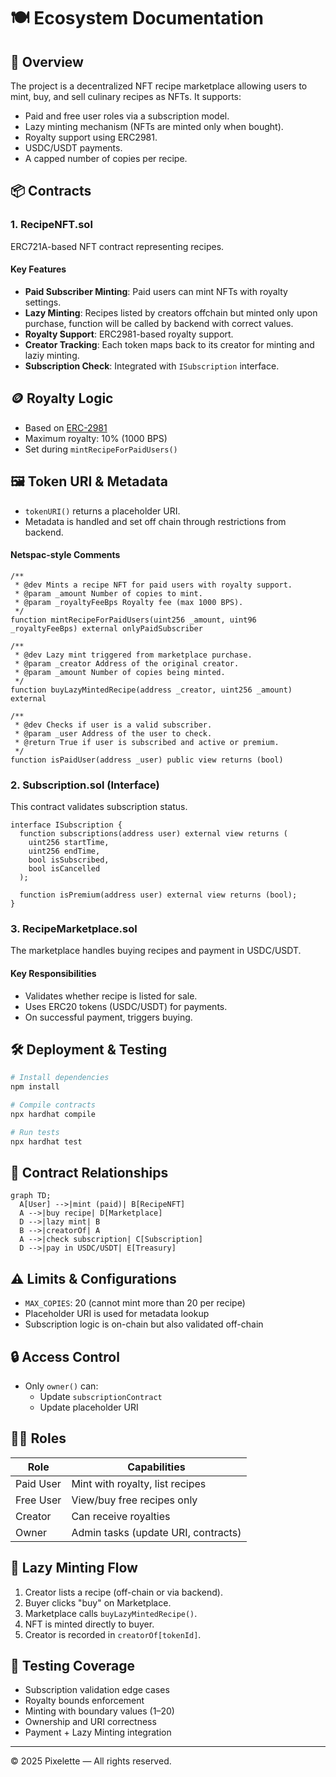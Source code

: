 
# 🍽️ Ecosystem Documentation

## 📄 Overview

The project is a decentralized NFT recipe marketplace allowing users to mint, buy, and sell culinary recipes as NFTs. It supports:

- Paid and free user roles via a subscription model.
- Lazy minting mechanism (NFTs are minted only when bought).
- Royalty support using ERC2981.
- USDC/USDT payments.
- A capped number of copies per recipe.

## 📦 Contracts

### 1. RecipeNFT.sol

ERC721A-based NFT contract representing recipes.

#### Key Features

- **Paid Subscriber Minting**: Paid users can mint NFTs with royalty settings.
- **Lazy Minting**: Recipes listed by creators offchain but minted only upon purchase, function will be called by backend with correct values.
- **Royalty Support**: ERC2981-based royalty support.
- **Creator Tracking**: Each token maps back to its creator for minting and laziy minting.
- **Subscription Check**: Integrated with `ISubscription` interface.

## 🪙 Royalty Logic

- Based on [ERC-2981](https://eips.ethereum.org/EIPS/eip-2981)
- Maximum royalty: 10% (1000 BPS)
- Set during `mintRecipeForPaidUsers()`

## 🖼 Token URI & Metadata

- `tokenURI()` returns a placeholder URI.
- Metadata is handled and set off chain through restrictions from backend.

#### Netspac-style Comments

```solidity
/**
 * @dev Mints a recipe NFT for paid users with royalty support.
 * @param _amount Number of copies to mint.
 * @param _royaltyFeeBps Royalty fee (max 1000 BPS).
 */
function mintRecipeForPaidUsers(uint256 _amount, uint96 _royaltyFeeBps) external onlyPaidSubscriber

/**
 * @dev Lazy mint triggered from marketplace purchase.
 * @param _creator Address of the original creator.
 * @param _amount Number of copies being minted.
 */
function buyLazyMintedRecipe(address _creator, uint256 _amount) external

/**
 * @dev Checks if user is a valid subscriber.
 * @param _user Address of the user to check.
 * @return True if user is subscribed and active or premium.
 */
function isPaidUser(address _user) public view returns (bool)
```

### 2. Subscription.sol (Interface)

This contract validates subscription status.

```solidity
interface ISubscription {
  function subscriptions(address user) external view returns (
    uint256 startTime,
    uint256 endTime,
    bool isSubscribed,
    bool isCancelled
  );

  function isPremium(address user) external view returns (bool);
}
```

### 3. RecipeMarketplace.sol

The marketplace handles buying recipes and payment in USDC/USDT.

#### Key Responsibilities

- Validates whether recipe is listed for sale.
- Uses ERC20 tokens (USDC/USDT) for payments.
- On successful payment, triggers buying.


## 🛠 Deployment & Testing

```bash
# Install dependencies
npm install

# Compile contracts
npx hardhat compile

# Run tests
npx hardhat test
```

## 🔗 Contract Relationships

```mermaid
graph TD;
  A[User] -->|mint (paid)| B[RecipeNFT]
  A -->|buy recipe| D[Marketplace]
  D -->|lazy mint| B
  B -->|creatorOf| A
  A -->|check subscription| C[Subscription]
  D -->|pay in USDC/USDT| E[Treasury]
```

## ⚠️ Limits & Configurations

- `MAX_COPIES`: 20 (cannot mint more than 20 per recipe)
- Placeholder URI is used for metadata lookup
- Subscription logic is on-chain but also validated off-chain

## 🔒 Access Control

- Only `owner()` can:
  - Update `subscriptionContract`
  - Update placeholder URI

## 👨‍🍳 Roles

| Role         | Capabilities |
|--------------|--------------|
| Paid User    | Mint with royalty, list recipes |
| Free User    | View/buy free recipes only |
| Creator      | Can receive royalties |
| Owner        | Admin tasks (update URI, contracts) |

## 🔁 Lazy Minting Flow

1. Creator lists a recipe (off-chain or via backend).
2. Buyer clicks "buy" on Marketplace.
3. Marketplace calls `buyLazyMintedRecipe()`.
4. NFT is minted directly to buyer.
5. Creator is recorded in `creatorOf[tokenId]`.

## 🧪 Testing Coverage

- Subscription validation edge cases
- Royalty bounds enforcement
- Minting with boundary values (1–20)
- Ownership and URI correctness
- Payment + Lazy Minting integration

---

© 2025 Pixelette — All rights reserved.
